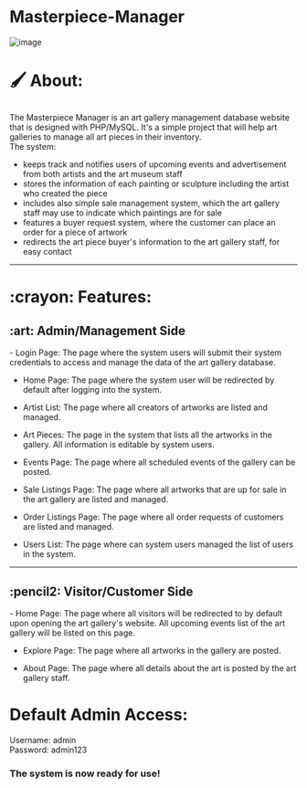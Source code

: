 # Masterpiece-Manager
![image](https://user-images.githubusercontent.com/68800076/189507158-498d7857-7e2b-4a05-ad54-6333aaba8f61.png)
  <h1>

:paintbrush: About:
    </h1>
      <div>
  The Masterpiece Manager is an art gallery management database website that is designed with PHP/MySQL. It's a simple project that will help art galleries to manage all art pieces in their inventory. <br />
  The system:<br />
   - keeps track and notifies users of upcoming events and advertisement from both artists and the art museum staff<br />
   - stores the information of each painting or sculpture including the artist who created the piece <br />
   - includes also simple sale management system, which the art gallery staff may use to indicate which paintings are for sale <br />
   - features a buyer request system, where the customer can place an order for a piece of artwork<br />
   - redirects the art piece buyer's information to the art gallery staff, for easy contact<br />

---

<h1> :crayon: Features: </h1>
 <h2>:art: Admin/Management Side </h2>
- Login Page: The page where the system users will submit their system credentials to access and manage the data of the art gallery database. 
    
- Home Page: The page where the system user will be redirected by default after logging into the system.

-  Artist List: The page where all creators of artworks are listed and managed.

-  Art Pieces: The page in the system that lists all the artworks in the gallery. All information is editable by system users.

-  Events Page: The page where all scheduled events of the gallery can be posted.

-  Sale Listings Page: The page where all artworks that are up for sale in the art gallery are listed and managed.

-  Order Listings Page: The page where all order requests of customers are listed and managed.

-  Users List: The page where can system users managed the list of users in the system.

---

<h2>:pencil2: Visitor/Customer Side</h2>
- Home Page: The page where all visitors will be redirected to by default upon opening the art gallery's website. All upcoming events list of the art gallery will be listed on this page.

- Explore Page: The page where all artworks in the gallery are posted.

- About Page: The page where all details about the art is posted by the art gallery staff.

<h1>Default Admin Access:</h1>
Username: admin </br>
Password: admin123</br>

<h3>The system is now ready for use!</h3>


</div>
